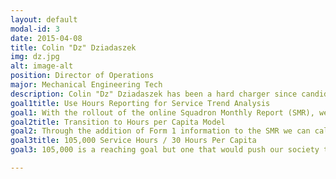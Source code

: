 ```yaml
---
layout: default
modal-id: 3
date: 2015-04-08
title: Colin "Dz" Dziadaszek
img: dz.jpg
alt: image-alt
position: Director of Operations
major: Mechanical Engineering Tech
description: Colin "Dz" Dziadaszek has been a hard charger since candidacy. As a brand new active member, he wrote awards packages that won the LBJ Cup and Badley Trophy. Colin plans to employ his experience as an Eagle Scout, Candidate Class Operations Officer, and National Director of Support to find opportunities for meaningful service. He has experience interfacing with CAP, Silver Wings, and the Air Force Association at the local and national levels which will enable him to hit the ground running!
goal1title: Use Hours Reporting for Service Trend Analysis
goal1: With the rollout of the online Squadron Monthly Report (SMR), we can now measure service, month to month compared to last year’s reliably recorded data via Digital Cheetah. At each echelon we can now answer whether or not we are on pace with the previous year, in general and per capita.
goal2title: Transition to Hours per Capita Model
goal2: Through the addition of Form 1 information to the SMR we can calculate the theoretical number of service hours per person. Now, as our society changes in size year to year we can set service goals that reflect a value performed by everyone, rather than focusing in on one set number to strive for nationally.
goal3title: 105,000 Service Hours / 30 Hours Per Capita
goal3: 105,000 is a reaching goal but one that would push our society to pre-2014 levels of service, which were done when we were larger. Our primary goal will be for each Arnie to perform at least 30 hours of service from NATCON to NATCON.

---
```

